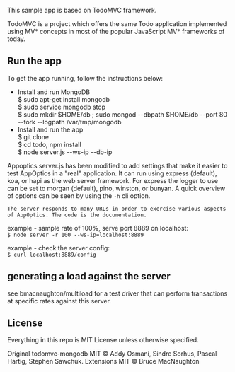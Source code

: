 This sample app is based on TodoMVC framework.

TodoMVC is a project which offers the same Todo application implemented using MV* concepts in most of the popular JavaScript MV\* frameworks of today.

## Run the app

To get the app running, follow the instructions below:
- Install and run MongoDB <br/>
	$ sudo apt-get install mongodb <br/>
	$ sudo service mongodb stop <br/>
	$ sudo mkdir $HOME/db ; sudo mongod --dbpath $HOME/db --port 80 --fork --logpath /var/tmp/mongodb <br/>
- Install and run the app <br/>
	$ git clone <git-repo-url> <br/>
	$ cd todo, npm install <br/>
	$ node server.js --ws-ip <IP of machine running the app> --db-ip <IP of machine running mongodb> <br/>

Appoptics
    server.js has been modified to add settings that make it easier to test AppOptics in a "real" application.
    It can run using express (default), koa, or hapi as the web server framework. For express the logger to use can be
    set to morgan (default), pino, winston, or bunyan. A quick overview of options can be seen by using the `-h` cli
    option.

    The server responds to many URLs in order to exercise various aspects of AppOptics. The code is the documentation.

example - sample rate of 100%, serve port 8889 on localhost: <br/>
  `$ node server -r 100 --ws-ip=localhost:8889`

example - check the server config: <br/>
  `$ curl localhost:8889/config`

## generating a load against the server

see bmacnaughton/multiload for a test driver that can perform transactions at specific rates against this server.

## License

Everything in this repo is MIT License unless otherwise specified.

Original todomvc-mongodb MIT © Addy Osmani, Sindre Sorhus, Pascal Hartig, Stephen Sawchuk.
Extensions MIT © Bruce MacNaughton

